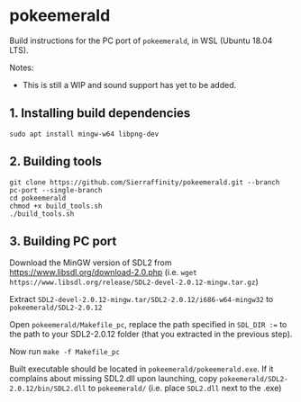 # pokeemerald

Build instructions for the PC port of `pokeemerald`, in WSL (Ubuntu 18.04 LTS).

Notes:
- This is still a WIP and sound support has yet to be added.

## 1. Installing build dependencies

```
sudo apt install mingw-w64 libpng-dev
```

## 2. Building tools

```
git clone https://github.com/Sierraffinity/pokeemerald.git --branch pc-port --single-branch
cd pokeemerald
chmod +x build_tools.sh
./build_tools.sh
```

## 3. Building PC port
Download the MinGW version of SDL2 from https://www.libsdl.org/download-2.0.php (i.e. `wget https://www.libsdl.org/release/SDL2-devel-2.0.12-mingw.tar.gz`)

Extract `SDL2-devel-2.0.12-mingw.tar/SDL2-2.0.12/i686-w64-mingw32` to `pokeemerald/SDL2-2.0.12`

Open `pokeemerald/Makefile_pc`, replace the path specified in `SDL_DIR :=` to the path to your SDL2-2.0.12 folder (that you extracted in the previous step).

Now run `make -f Makefile_pc`

Built executable should be located in `pokeemerald/pokeemerald.exe`. If it complains about missing SDL2.dll upon launching, copy `pokeemerald/SDL2-2.0.12/bin/SDL2.dll` to `pokeemerald/` (i.e. place `SDL2.dll` next to the .exe)
